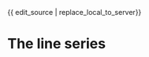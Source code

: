 <div id="edit-this-article-source">
    {{ edit_source | replace_local_to_server}}
</div>

# The line series


